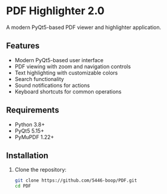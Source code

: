 # PDF Highlighter 2.0

A modern PyQt5-based PDF viewer and highlighter application.

## Features

- Modern PyQt5-based user interface
- PDF viewing with zoom and navigation controls
- Text highlighting with customizable colors
- Search functionality
- Sound notifications for actions
- Keyboard shortcuts for common operations

## Requirements

- Python 3.8+
- PyQt5 5.15+
- PyMuPDF 1.22+

## Installation

1. Clone the repository:
   ```bash
   git clone https://github.com/5446-boop/PDF.git
   cd PDF